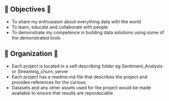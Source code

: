 ## :strawberry: Objectives :watermelon:
- To share my enthusiasm about everything data with the world
- To learn, educate and collaborate with people
- To demonstrate my competence in building data solutions using some of the demonstrated tools

## :file_folder: Organization :file_folder:
- Each project is located in a self describing folder eg Sentiment_Analysis or Streaming_churn_server
- Each project has a readme.md file that describes the project and provides references for the curious
- Datasets and any other assets used for the project would be made available to ensure that results are reproducable


